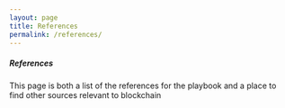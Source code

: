 ```yaml
---
layout: page
title: References
permalink: /references/
---
```


<h5>References</h5> 
This page is both a list of the references for the playbook and a place to find other sources relevant to blockchain